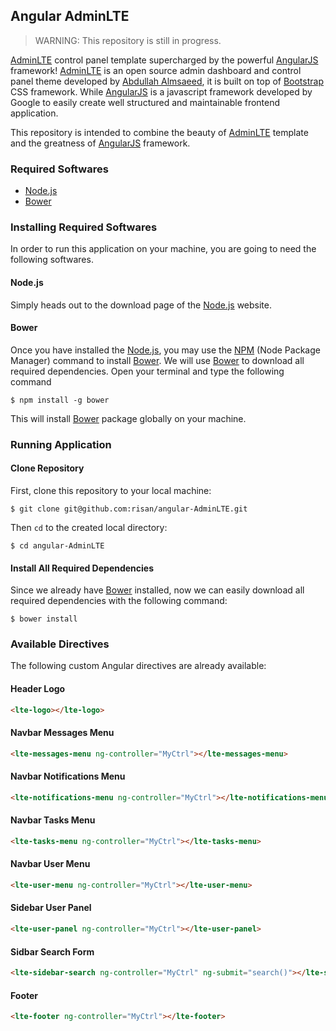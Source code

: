 ## Angular AdminLTE

> WARNING: This repository is still in progress.

[AdminLTE](https://github.com/almasaeed2010/AdminLTE) control panel template supercharged by the powerful [AngularJS](https://angularjs.org/) framework! [AdminLTE](https://github.com/almasaeed2010/AdminLTE) is an open source admin dashboard and control panel theme developed by [Abdullah Almsaeed](https://almsaeedstudio.com/), it is built on top of [Bootstrap](http://getbootstrap.com/) CSS framework. While [AngularJS](https://angularjs.org/) is a javascript framework developed by Google to easily create well structured and maintainable frontend application.

This repository is intended to combine the beauty of [AdminLTE](https://github.com/almasaeed2010/AdminLTE) template and the greatness of [AngularJS](https://angularjs.org/) framework.

### Required Softwares
- [Node.js](https://nodejs.org/)
- [Bower](http://bower.io/)

### Installing Required Softwares
In order to run this application on your machine, you are going to need the following softwares.

#### Node.js
Simply heads out to the download page of the [Node.js](https://nodejs.org/) website.

#### Bower
Once you have installed the [Node.js](https://nodejs.org/), you may use the [NPM](https://www.npmjs.com/) (Node Package Manager) command to install [Bower](http://bower.io/). We will use [Bower](http://bower.io/) to download all required dependencies. Open your terminal and type the following command
```
$ npm install -g bower
```
This will install [Bower](http://bower.io/) package globally on your machine.

### Running Application

#### Clone Repository
First, clone this repository to your local machine:
```
$ git clone git@github.com:risan/angular-AdminLTE.git
```
Then `cd` to the created local directory:
```
$ cd angular-AdminLTE
```

#### Install All Required Dependencies
Since we already have [Bower](http://bower.io/) installed, now we can easily download all required dependencies with the following command:
```
$ bower install
```

### Available Directives
The following custom Angular directives are already available:

#### Header Logo
```html
<lte-logo></lte-logo>
```

#### Navbar Messages Menu
```html
<lte-messages-menu ng-controller="MyCtrl"></lte-messages-menu>
```

#### Navbar Notifications Menu
```html
<lte-notifications-menu ng-controller="MyCtrl"></lte-notifications-menu>
```

#### Navbar Tasks Menu
```html
<lte-tasks-menu ng-controller="MyCtrl"></lte-tasks-menu>
```

#### Navbar User Menu
```html
<lte-user-menu ng-controller="MyCtrl"></lte-user-menu>
```

#### Sidebar User Panel
```html
<lte-user-panel ng-controller="MyCtrl"></lte-user-panel>
```

#### Sidbar Search Form
```html
<lte-sidebar-search ng-controller="MyCtrl" ng-submit="search()"></lte-sidebar-search>
```

#### Footer
```html
<lte-footer ng-controller="MyCtrl"></lte-footer>
```

